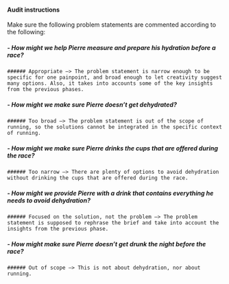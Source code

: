 #### Audit instructions

Make sure the following problem statements are commented according to the following: 

##### - How might we help Pierre measure and prepare his hydration before a race?
    ###### Appropriate —> The problem statement is narrow enough to be specific for one painpoint, and broad enough to let creativity suggest many options. Also, it takes into accounts some of the key insights from the previous phases.
##### - How might we make sure Pierre doesn’t get dehydrated?
    ###### Too broad —> The problem statement is out of the scope of running, so the solutions cannot be integrated in the specific context of running.
##### - How might we make sure Pierre drinks the cups that are offered during the race?
    ###### Too narrow —> There are plenty of options to avoid dehydration without drinking the cups that are offered during the race.
##### - How might we provide Pierre with a drink that contains everything he needs to avoid dehydration?
    ###### Focused on the solution, not the problem —> The problem statement is supposed to rephrase the brief and take into account the insights from the previous phase.
##### - How might make sure Pierre doesn’t get drunk the night before the race?
    ###### Out of scope —> This is not about dehydration, nor about running.